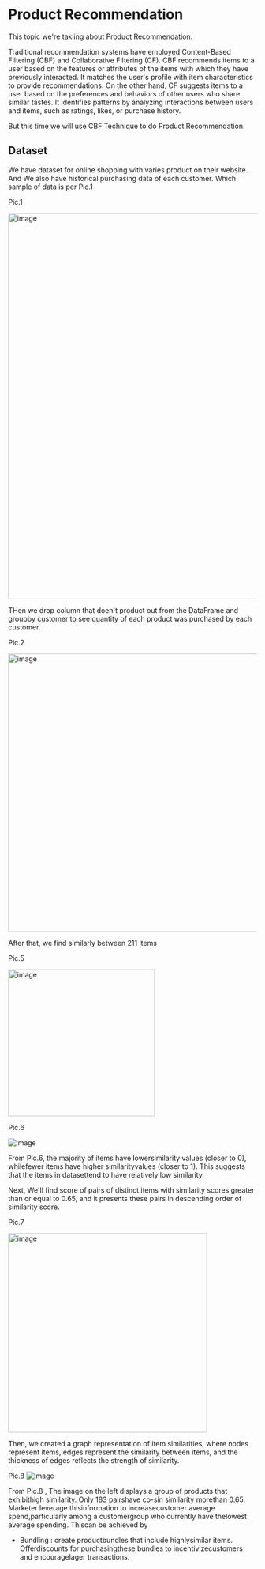 # Product Recommendation

This topic we're takling about Product Recommendation.

Traditional recommendation systems have employed Content-Based Filtering (CBF) and Collaborative Filtering (CF). 
CBF recommends items to a user based on the features or attributes of the items with which they have previously interacted. 
It matches the user's profile with item characteristics to provide recommendations. On the other hand, CF suggests items to a user based on the preferences and behaviors of other users who share similar tastes. 
It identifies patterns by analyzing interactions between users and items, such as ratings, likes, or purchase history.

But this time we will use CBF Technique to do Product Recommendation. 

## Dataset

We have dataset for online shopping with varies product on their website. 
And We also have historical purchasing data of each customer. 
Which sample of data is per Pic.1

Pic.1

<img width="781" alt="image" src="https://github.com/NattaQ/Customer-Analytics/assets/115794048/f983ec98-0e11-47b4-8245-5d338533ebbe">

THen we drop column that doen't product out from the DataFrame and groupby customer to see quantity of each product was purchased by each customer.

Pic.2 

<img width="563" alt="image" src="https://github.com/NattaQ/Customer-Analytics/assets/115794048/ecba5e03-b165-4620-bd78-2eb0312aee33">

After that, we find similarly between 211 items

Pic.5

<img width="297" alt="image" src="https://github.com/NattaQ/Customer-Analytics/assets/115794048/66ec856e-efe4-4418-808b-9134abb71e3a">

Pic.6

![image](https://github.com/NattaQ/Customer-Analytics/assets/115794048/c027d58e-a2f5-4c15-a59a-fcedb939638f)

From Pic.6, the majority of items have lowersimilarity values (closer to 0), whilefewer items have higher similarityvalues (closer to 1).
This suggests that the items in datasettend to have relatively low similarity.

Next, We'll find score of pairs of distinct items with similarity scores greater than or equal to 0.65, and it presents these pairs in descending order of similarity score.

Pic.7

<img width="403" alt="image" src="https://github.com/NattaQ/Customer-Analytics/assets/115794048/298fd2a5-470b-4b00-94e5-3bd01feeb395">

Then, we created a graph representation of item similarities, where nodes represent items, edges represent the similarity between items, and the thickness of edges reflects the strength of similarity.

Pic.8
![image](https://github.com/NattaQ/Customer-Analytics/assets/115794048/d52ba767-05db-4e6c-8cac-65ac81e1fddf)

From Pic.8 , The image on the left displays a group of products that exhibithigh similarity. Only 183 pairshave co-sin similarity morethan 0.65.
Marketer leverage thisinformation to increasecustomer average spend,particularly among a customergroup who currently have thelowest average spending. Thiscan be achieved by
- Bundling : create productbundles that include highlysimilar items. Offerdiscounts for purchasingthese bundles to incentivizecustomers and encouragelager transactions.

